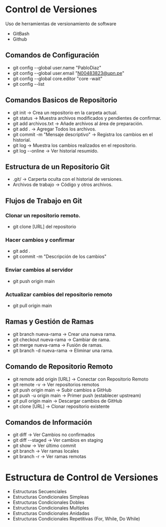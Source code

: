 # Control de Versiones 

Uso de herramientas de versionamiento de software

- GitBash
- Github

## Comandos de Configuración

- git config --global user.name "PabloDiaz"
- git config --global user.email "N00483823@upn.pe"
- git config --global core.editor "core -wait"
- git config --list

## Comandos Basicos de Repositorio

- git init → Crea un repositorio en la carpeta actual.
- git status → Muestra archivos modificados y pendientes de confirmar.
- git add archivos.txt → Añade archivos al área de preparación.
- git add . → Agregar Todos los archivos.
- git commit -m "Mensaje descriptivo" → Registra los cambios en el historial.
- git log → Muestra los cambios realizados en el repositorio.
- git log --online → Ver historial resumido.

## Estructura de un Repositorio Git

- .git/ → Carperta oculta con el historial de versiones.
- Archivos de trabajo → Código y otros archivos.

## Flujos de Trabajo en Git

### Clonar un repositorio remoto.

- git clone [URL] del repositorio

### Hacer cambios y confirmar

- git add .
- git commit -m "Descripción de los cambios"

### Enviar cambios al servidor

- git push origin main

### Actualizar cambios del repositorio remoto

- git pull origin main

## Ramas y Gestión  de Ramas

- git branch nueva-rama → Crear una nueva rama.
- git checkout nueva-rama → Cambiar de rama.
- git merge nueva-rama → Fusión de ramas.
- git branch -d nueva-rama → Eliminar una rama.

## Comando de Repositorio Remoto

- git remote add origin [URL] →  Conectar con Repositorio Remoto
- git remote -v → Ver repositorios remotos
- git push origin main → Subir cambios a GitHub
- git push -u origin main → Primer push (establecer upstream)
- git pull origin main → Descargar cambios de GitHub
- git clone [URL] → Clonar repositorio existente

## Comandos de Información

- git diff → Ver Cambios no confirmados
- git diff --staged → Ver cambios en staging
- git show → Ver último commit
- git branch → Ver ramas locales
- git branch -r → Ver ramas remotas

#  Estructura de Control de Versiones

- Estructuras Secuenciales
- Estructuras Condicionales Simpleas
- Estructuras Condicionales Dobles
- Estructuras Condicionales Multiples
- Estructuras Condicionales Anidadas
- Estructuras Condicionales Repetitivas (For, While, Do While)
